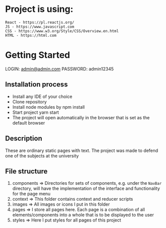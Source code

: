 # Project is using:
    React - https://pl.reactjs.org/
    JS - https://www.javascript.com
    CSS - https://www.w3.org/Style/CSS/Overview.en.html
    HTML - https://html.com

# Getting Started
LOGIN: admin@admin.com
PASSWORD: admin12345

## Installation process
- Install any IDE of your choice
- Clone repository 
- Install node modules by npm install
- Start project yarn start
- The project will open automatically in the browser that is set as the default browser

## Description
These are ordinary static pages with text. The project was made to defend one of the subjects at the university

## File structure
1. components => 
   Directories for sets of components, e.g. under the `NavBar` directory, will have the implementation of the interface and functionality for the page menu
2. context => 
   This folder contains context and reducer scripts
3. images => 
   All images or icons I put in this folder
4. pages => 
   I store all pages here. Each page is a combination of all elements/components into a whole that is to be displayed to the user
5. styles => 
   Here I put styles for all pages of this project